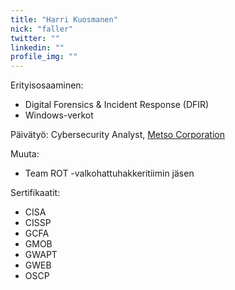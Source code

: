 ```yaml
---
title: "Harri Kuosmanen"
nick: "faller"
twitter: ""
linkedin: ""
profile_img: ""
---
```


Erityisosaaminen:
* Digital Forensics & Incident Response (DFIR)
* Windows-verkot

Päivätyö: Cybersecurity Analyst, [Metso Corporation](https://www.metso.com)

Muuta:
* Team ROT -valkohattuhakkeritiimin jäsen

Sertifikaatit:
* CISA
* CISSP
* GCFA
* GMOB
* GWAPT
* GWEB
* OSCP
